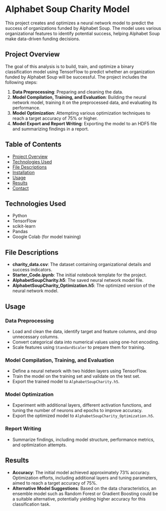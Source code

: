 # Alphabet Soup Charity Model

This project creates and optimizes a neural network model to predict the success of organizations funded by Alphabet Soup. The model uses various organizational features to identify potential success, helping Alphabet Soup make data-driven funding decisions.

## Project Overview

The goal of this analysis is to build, train, and optimize a binary classification model using TensorFlow to predict whether an organization funded by Alphabet Soup will be successful. The project includes the following steps:
1. **Data Preprocessing**: Preparing and cleaning the data.
2. **Model Compilation, Training, and Evaluation**: Building the neural network model, training it on the preprocessed data, and evaluating its performance.
3. **Model Optimization**: Attempting various optimization techniques to reach a target accuracy of 75% or higher.
4. **Model Export and Report Writing**: Exporting the model to an HDF5 file and summarizing findings in a report.

## Table of Contents

- [Project Overview](#project-overview)
- [Technologies Used](#technologies-used)
- [File Descriptions](#file-descriptions)
- [Installation](#installation)
- [Usage](#usage)
- [Results](#results)
- [Contact](#contact)

## Technologies Used

- Python
- TensorFlow
- scikit-learn
- Pandas
- Google Colab (for model training)

## File Descriptions

- **charity_data.csv**: The dataset containing organizational details and success indicators.
- **Starter_Code.ipynb**: The initial notebook template for the project.
- **AlphabetSoupCharity.h5**: The saved neural network model file.
- **AlphabetSoupCharity_Optimization.h5**: The optimized version of the neural network model.

## Usage

### Data Preprocessing
- Load and clean the data, identify target and feature columns, and drop unnecessary columns.
- Convert categorical data into numerical values using one-hot encoding.
- Scale features using `StandardScaler` to prepare them for training.

### Model Compilation, Training, and Evaluation
- Define a neural network with two hidden layers using TensorFlow.
- Train the model on the training set and validate on the test set.
- Export the trained model to `AlphabetSoupCharity.h5`.

### Model Optimization
- Experiment with additional layers, different activation functions, and tuning the number of neurons and epochs to improve accuracy.
- Export the optimized model to `AlphabetSoupCharity_Optimization.h5`.

### Report Writing
- Summarize findings, including model structure, performance metrics, and optimization attempts.

## Results

- **Accuracy**: The initial model achieved approximately 73% accuracy. Optimization efforts, including additional layers and tuning parameters, aimed to reach a target accuracy of 75%.
- **Alternative Model Suggestions**: Based on the data characteristics, an ensemble model such as Random Forest or Gradient Boosting could be a suitable alternative, potentially yielding higher accuracy for this classification task.


